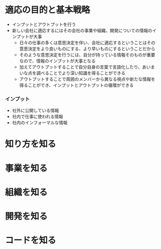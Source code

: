 # 適応の目的と基本戦略

- インプットとアウトプットを行う
- 新しい会社に適応するにはその会社の事業や組織、開発についての情報のインプットが大事
    - 日々の仕事の多くは意思決定を伴い、会社に適応するということはその意思決定をより良いものにする、より早いものにするということだから
    - そのような意思決定を行うには、自分が持っている情報そのものが重要なので、情報のインプットが大事となる
    - 加えてアウトプットすることで自分自身の言葉で言語化したり、あいまいな点を調べることでより深い知識を得ることができる
    - アウトプットすることで周囲のメンバーから異なる視点や新たな情報を得ることができ、インプットとアウトプットの循環ができる

### インプット

- 社外に公開している情報
- 社内で仕事に使われる情報
- 社内のインフォーマルな情報

# 知り方を知る

# 事業を知る

# 組織を知る

# 開発を知る

# コードを知る

